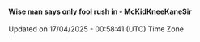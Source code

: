 #### Wise man says only fool rush in - McKidKneeKaneSir
Updated on 17/04/2025 - 00:58:41 (UTC) Time Zone
